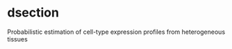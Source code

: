 dsection
========

Probabilistic estimation of cell-type expression profiles from heterogeneous tissues
